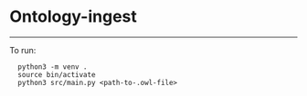 # Ontology-ingest
---
To run:
```
  python3 -m venv .
  source bin/activate
  python3 src/main.py <path-to-.owl-file>
```
